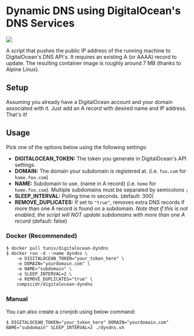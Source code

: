 # Dynamic DNS using DigitalOcean's DNS Services

[![](https://images.microbadger.com/badges/image/tunix/digitalocean-dyndns.svg)](https://microbadger.com/images/tunix/digitalocean-dyndns "Get your own image badge on microbadger.com")

A script that pushes the public IP address of the running machine to DigitalOcean's DNS API's. It requires an existing A (or AAAA) record to update. The resulting container image is roughly around 7 MB (thanks to Alpine Linux).

## Setup

Assuming you already have a DigitalOcean account and your domain associated with it. Just add an A record with desired name and IP address. That's it!

## Usage

Pick one of the options below using the following settings:

* **DIGITALOCEAN_TOKEN:** The token you generate in DigitalOcean's API settings.
* **DOMAIN:** The domain your subdomain is registered at. (i.e. `foo.com` for `home.foo.com`)
* **NAME:** Subdomain to use. (name in A record) (i.e. `home` for `home.foo.com`). Multiple subdomains must be separated by semicolons `;`
* **SLEEP_INTERVAL:** Polling time in seconds. (default: 300)
* **REMOVE_DUPLICATES:** If set to `"true"`, removes extra DNS records if more than one A record is found on a subdomain. *Note that if this is not enabled, the script will NOT update subdomains with more than one A record* (default: false)

### Docker (Recommended)

```
$ docker pull tunix/digitalocean-dyndns
$ docker run -d --name dyndns \
    -e DIGITALOCEAN_TOKEN="your_token_here" \
    -e DOMAIN="yourdomain.com" \
    -e NAME="subdomain" \
    -e SLEEP_INTERVAL=2 \
    -e REMOVE_DUPLICATES="true" \
    compscidr/digitalocean-dyndns
```

### Manual

You can also create a cronjob using below command:

```
$ DIGITALOCEAN_TOKEN="your_token_here" DOMAIN="yourdomain.com" NAME="subdomain" SLEEP_INTERVAL=2 ./dyndns.sh
```
